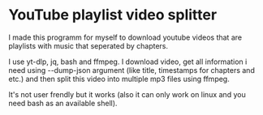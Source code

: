 # YouTube playlist video splitter

I made this programm for myself to download youtube videos that are playlists with music that seperated by chapters.

I use yt-dlp, jq, bash and ffmpeg. I download video, get all information i need using --dump-json argument (like title, timestamps for chapters and etc.) and then split this video into multiple mp3 files using ffmpeg.

It's not user frendly but it works (also it can only work on linux and you need bash as an available shell).
